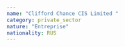 ```yaml
---
name: "Clifford Chance CIS Limited "
category: private_sector
nature: "Entreprise"
nationality: RUS
---
```

    